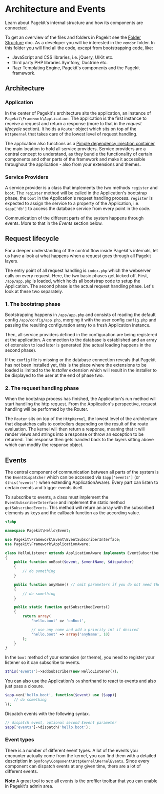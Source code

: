 # Architecture and Events

<p class="uk-article-lead">Learn about Pagekit's internal structure and how its components are connected.</p>

To get an overview of the files and folders in Pagekit see the [Folder Structure](folder-structure.md) doc. As a developer you will be interested in the `vendor` folder. In this folder you will find all the code, except from bootstrapping code, like:

- JavaScript and CSS libraries, i.e. jQuery, UIKit etc.
- third party PHP libraries Symfony, Doctrine etc.
- Razr Templating Engine, Pagekit's components and the Pagekit framework.

## Architecture

### Application

In the center of Pagekit's architecture sits the application, an instance of
`Pagekit\Framework\Application`. The application is the first instance to
receive a request and return a response (more to that in the *request lifecycle*
section). It holds a `Router` object which sits on top of the `HttpKernel`
that takes care of the lowest level of request handling.

The application also functions as a [Pimple dependency injection container](http://pimple.sensiolabs.org/),
the main location to hold all service providers. Service providers are a
central concept to understand, as they bundle the functionality of certain
components and other parts of the framework and make it accessible throughout
the application - also from your extensions and themes.

### Service Providers

A service provider is a class that implements the two methods `register` and
`boot`. The `register` method will be called in the Application's bootstrap
phase, the `boot` in the Application's request handling process.
`register` is expected to assign the service to a property of the Application,
i.e. `$app['db']` to access the database service from every point in the code.

Communication of the different parts of the system happens through events. More
to that in the *Events* section below.

## Request lifecycle

For a deeper understanding of the control flow inside Pagekit's internals, let
us have a look at what happens when a request goes through all Pagekit layers.

The entry point of all request handling is `index.php` which the webserver calls
on every request. Here, the two basic phases get kicked off. First,
`/app/app.php` is loaded, which holds all bootstrap code to setup the Application.
The second phase is the actual request handling phase. Let's look at these two
separately.

### 1. The bootstrap phase

Bootstrapping happens in `/app/app.php` and consists of reading the default
config `/app/config/app.php`, merging it with the user config `config.php` and
passing the resulting configuration array to a fresh Application instance.

Then, all service providers defined in the configuration are being registered
at the application. A connection to the database is established and an array
of extension to load later is generated (the actual loading happens in the second
phase).

If the `config` file is missing or the database connection reveals that Pagekit
has not been installed yet, this is the place where the extensions to be loaded
is limited to the *Installer* extension which will result in the installer to
be displayed to the user at the end of phase two.

### 2. The request handling phase

When the bootstrap process has finished, the Application's run method will start
handling the http request. From the Application's perspective, request handling
will be performed by the Router.

The `Router` sits on top of the `HttpKernel`, the lowest level of the
architecture that dispatches calls to controllers
depending on the result of the route evaluation. The kernel will then return
a response, meaning that it will render views and strings into a response or
throw an exception to be returned. This response then gets handed back to the
layers sitting above which can modify the response object.

## Events

The central component of communication between all parts of the system is
the `EventDispatcher` which can be accessed via `$app['events']` (or
`$this('events')` when extending ApplicationAware). Every part can
listen to certain events and trigger events itself.

To subscribe to events, a class must implement the `EventSubscriberInterface`
and implement the static method `getSubscribedEvents`. This method will return
an array with the subscribed elements as keys and the callback function as the
according value.

```PHP
<?php

namespace Pagekit\Hello\Event;

use Pagekit\Framework\Event\EventSubscriberInterface;
use Pagekit\Framework\ApplicationAware;

class HelloListener extends ApplicationAware implements EventSubscriberInterface
{
    public function onBoot($event, $eventName, $dispatcher)
    {
        // do something
    }

    public function anyName() // omit parameters if you do not need them
    {
        // do something
    }

    public static function getSubscribedEvents()
    {
        return array(
            'hello.boot' => 'onBoot',

            // use any name and add a priority int if desired
            'hello.boot' => array('anyName', 10)
        );
    }
}
```

In the `boot` method of your extension (or theme), you need to register your
listener so it can subscribe to events.

```PHP
$this('events')->addSubscriber(new HelloListener());
```

You can also use the Application's `on` shorthand to react to events and also
just pass a closure.

```PHP
$app->on('hello.boot', function($event) use ($app){
    // do something
});
```

Dispatch events with the following syntax.

```PHP
// dispatch event, optional second $event parameter
$app['events']->dispatch('hello.boot');
```

### Event types

There is a number of different event types. A lot of the events you encounter
actually come from the kernel, you can find them with a detailed description
in `Symfony\Component\HttpKernel\KernelEvents`. Since every component can
dispatch events at any given time, there are a lot of different events.

**Note** A great tool to see all events is the profiler toolbar that you can enable in Pagekit's admin area.
